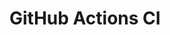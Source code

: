 # GitHub Actions CI


























































































































































































































































